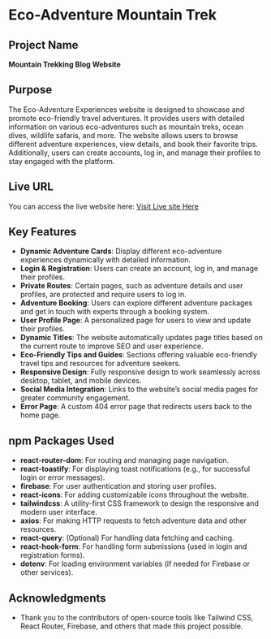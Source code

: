 # Eco-Adventure Mountain Trek

## Project Name
**Mountain Trekking Blog Website**

## Purpose
The Eco-Adventure Experiences website is designed to showcase and promote eco-friendly travel adventures. It provides users with detailed information on various eco-adventures such as mountain treks, ocean dives, wildlife safaris, and more. The website allows users to browse different adventure experiences, view details, and book their favorite trips. Additionally, users can create accounts, log in, and manage their profiles to stay engaged with the platform.

## Live URL
You can access the live website here: [Visit Live site Here](https://tacit-nut.surge.sh/)

## Key Features

- **Dynamic Adventure Cards**: Display different eco-adventure experiences dynamically with detailed information.
- **Login & Registration**: Users can create an account, log in, and manage their profiles.
- **Private Routes**: Certain pages, such as adventure details and user profiles, are protected and require users to log in.
- **Adventure Booking**: Users can explore different adventure packages and get in touch with experts through a booking system.
- **User Profile Page**: A personalized page for users to view and update their profiles.
- **Dynamic Titles**: The website automatically updates page titles based on the current route to improve SEO and user experience.
- **Eco-Friendly Tips and Guides**: Sections offering valuable eco-friendly travel tips and resources for adventure seekers.
- **Responsive Design**: Fully responsive design to work seamlessly across desktop, tablet, and mobile devices.
- **Social Media Integration**: Links to the website’s social media pages for greater community engagement.
- **Error Page**: A custom 404 error page that redirects users back to the home page.


## npm Packages Used

- **react-router-dom**: For routing and managing page navigation.
- **react-toastify**: For displaying toast notifications (e.g., for successful login or error messages).
- **firebase**: For user authentication and storing user profiles.
- **react-icons**: For adding customizable icons throughout the website.
- **tailwindcss**: A utility-first CSS framework to design the responsive and modern user interface.
- **axios**: For making HTTP requests to fetch adventure data and other resources.
- **react-query**: (Optional) For handling data fetching and caching.
- **react-hook-form**: For handling form submissions (used in login and registration forms).
- **dotenv**: For loading environment variables (if needed for Firebase or other services).

## Acknowledgments
- Thank you to the contributors of open-source tools like Tailwind CSS, React Router, Firebase, and others that made this project possible.
